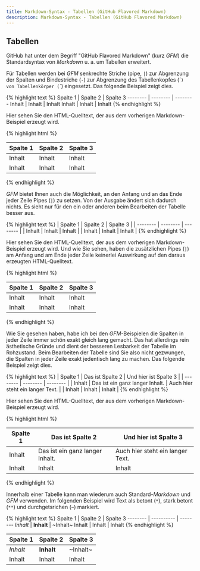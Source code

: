 ```yaml
---
title: Markdown-Syntax - Tabellen (GitHub Flavored Markdown)
description: Markdown-Syntax - Tabellen (GitHub Flavored Markdown)
---
```


## Tabellen

GitHub hat unter dem Begriff "GitHub Flavored Markdown" (kurz *GFM*) die Standardsyntax von *Markdown* u. a. um Tabellen erweitert. 

Für Tabellen werden bei *GFM* senkrechte Striche (pipe, `|`) zur Abgrenzung der Spalten und Bindestriche (`-`) zur Abgrenzung des Tabellenkopfes (´<thead>`) von Tabellenkörper (`<thody>`) eingesetzt. Das folgende Beispiel zeigt dies.

{% highlight text %}
Spalte 1 | Spalte 2 | Spalte 3
-------- | -------- | --------
Inhalt   | Inhalt   | Inhalt
Inhalt   | Inhalt   | Inhalt
{% endhighlight %}

Hier sehen Sie den HTML-Quelltext, der aus dem vorherigen Markdown-Beispiel erzeugt wird.

{% highlight html %}
<table>
  <thead>
    <tr>
      <th>Spalte 1</th>
      <th>Spalte 2</th>
      <th>Spalte 3</th>
    </tr>
  </thead>
  <tbody>
    <tr>
      <td>Inhalt</td>
      <td>Inhalt</td>
      <td>Inhalt</td>
    </tr>
    <tr>
      <td>Inhalt</td>
      <td>Inhalt</td>
      <td>Inhalt</td>
    </tr>
  </tbody>
</table>
{% endhighlight %}

*GFM* bietet Ihnen auch die Möglichkeit, an den Anfang und an das Ende jeder Zeile Pipes (`|`) zu setzen. Von der Ausgabe ändert sich dadurch nichts. Es sieht nur für den ein oder anderen beim Bearbeiten der Tabelle besser aus.

{% highlight text %}
| Spalte 1 | Spalte 2 | Spalte 3 |
| -------- | -------- | -------- |
| Inhalt   | Inhalt   | Inhalt   |
| Inhalt   | Inhalt   | Inhalt   |
{% endhighlight %}

Hier sehen Sie den HTML-Quelltext, der aus dem vorherigen Markdown-Beispiel erzeugt wird. Und wie Sie sehen, haben die zusätzlichen Pipes (`|`) am Anfang und am Ende jeder Zeile keinerlei Auswirkung auf den daraus erzeugten HTML-Quelltext.

{% highlight html %}
<table>
  <thead>
    <tr>
      <th>Spalte 1</th>
      <th>Spalte 2</th>
      <th>Spalte 3</th>
    </tr>
  </thead>
  <tbody>
    <tr>
      <td>Inhalt</td>
      <td>Inhalt</td>
      <td>Inhalt</td>
    </tr>
    <tr>
      <td>Inhalt</td>
      <td>Inhalt</td>
      <td>Inhalt</td>
    </tr>
  </tbody>
</table>
{% endhighlight %}

Wie Sie gesehen haben, habe ich bei den *GFM*-Beispielen die Spalten in jeder Zeile immer schön exakt gleich lang gemacht. Das hat allerdings rein ästhetische Gründe und dient der besseren Lesbarkeit der Tabelle im Rohzustand. Beim Bearbeiten der Tabelle sind Sie also nicht gezwungen, die Spalten in jeder Zeile exakt jedentisch lang zu machen. Das folgende Beispiel zeigt dies.

{% highlight text %}
| Spalte 1 | Das ist Spalte 2 | Und hier ist Spalte 3 |
| -------- | -------- | -------- |
| Inhalt | Das ist ein ganz langer Inhalt. | Auch hier steht ein langer Text. |
| Inhalt | Inhalt | Inhalt |
{% endhighlight %}

Hier sehen Sie den HTML-Quelltext, der aus dem vorherigen Markdown-Beispiel erzeugt wird.

{% highlight html %}
<table>
  <thead>
    <tr>
      <th>Spalte 1</th>
      <th>Das ist Spalte 2</th>
      <th>Und hier ist Spalte 3</th>
    </tr>
  </thead>
  <tbody>
    <tr>
      <td>Inhalt</td>
      <td>Das ist ein ganz langer Inhalt.</td>
      <td>Auch hier steht ein langer Text.</td>
    </tr>
    <tr>
      <td>Inhalt</td>
      <td>Inhalt</td>
      <td>Inhalt</td>
    </tr>
  </tbody>
</table>
{% endhighlight %}

Innerhalb einer Tabelle kann man wiederum auch Standard-*Markdown* und *GFM* verwenden. Im folgenden Beispiel wird Text als betont (`*`), stark betont (`**`) und durchgetsrichen (`~`) markiert.

{% highlight text %}
Spalte 1 | Spalte 2   | Spalte 3
-------- | ---------- | --------
*Inhalt* | **Inhalt** | ~Inhalt~
Inhalt   | Inhalt     | Inhalt
{% endhighlight %}

Spalte 1 | Spalte 2   | Spalte 3
-------- | ---------- | --------
*Inhalt* | **Inhalt** | ~Inhalt~
Inhalt   | Inhalt     | Inhalt
